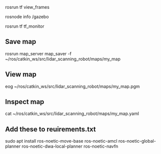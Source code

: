 rosrun tf view_frames


rosnode info /gazebo



rosrun tf tf_monitor



Save map
-----------------------
rosrun map_server map_saver -f ~/ros/catkin_ws/src/lidar_scanning_robot/maps/my_map


View map
-----------------------
eog ~/ros/catkin_ws/src/lidar_scanning_robot/maps/my_map.pgm


Inspect map
-----------------------
cat ~/ros/catkin_ws/src/lidar_scanning_robot/maps/my_map.yaml


Add these to reuirements.txt
----------------------------
sudo apt install ros-noetic-move-base ros-noetic-amcl ros-noetic-global-planner ros-noetic-dwa-local-planner ros-noetic-navfn